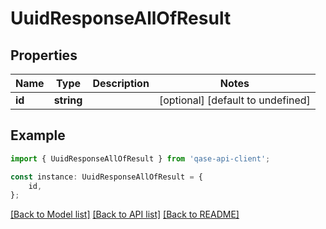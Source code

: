 # UuidResponseAllOfResult


## Properties

Name | Type | Description | Notes
------------ | ------------- | ------------- | -------------
**id** | **string** |  | [optional] [default to undefined]

## Example

```typescript
import { UuidResponseAllOfResult } from 'qase-api-client';

const instance: UuidResponseAllOfResult = {
    id,
};
```

[[Back to Model list]](../README.md#documentation-for-models) [[Back to API list]](../README.md#documentation-for-api-endpoints) [[Back to README]](../README.md)
